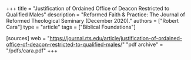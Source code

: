+++
title = "Justification of Ordained Office of Deacon Restricted to Qualified Males"
description = "Reformed Faith & Practice: The Journal of Reformed Theological Seminary (December 2020)."
authors = ["Robert Cara"]
type = "article"
tags = ["Biblical Foundations"]

[sources]
web = "https://journal.rts.edu/article/justification-of-ordained-office-of-deacon-restricted-to-qualified-males/"
"pdf archive" = "/pdfs/cara.pdf"
+++

